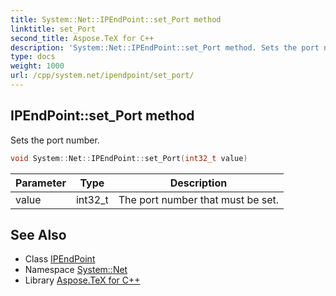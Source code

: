 ```yaml
---
title: System::Net::IPEndPoint::set_Port method
linktitle: set_Port
second_title: Aspose.TeX for C++
description: 'System::Net::IPEndPoint::set_Port method. Sets the port number in C++.'
type: docs
weight: 1000
url: /cpp/system.net/ipendpoint/set_port/
---
```

## IPEndPoint::set_Port method


Sets the port number.

```cpp
void System::Net::IPEndPoint::set_Port(int32_t value)
```


| Parameter | Type | Description |
| --- | --- | --- |
| value | int32_t | The port number that must be set. |

## See Also

* Class [IPEndPoint](../)
* Namespace [System::Net](../../)
* Library [Aspose.TeX for C++](../../../)

